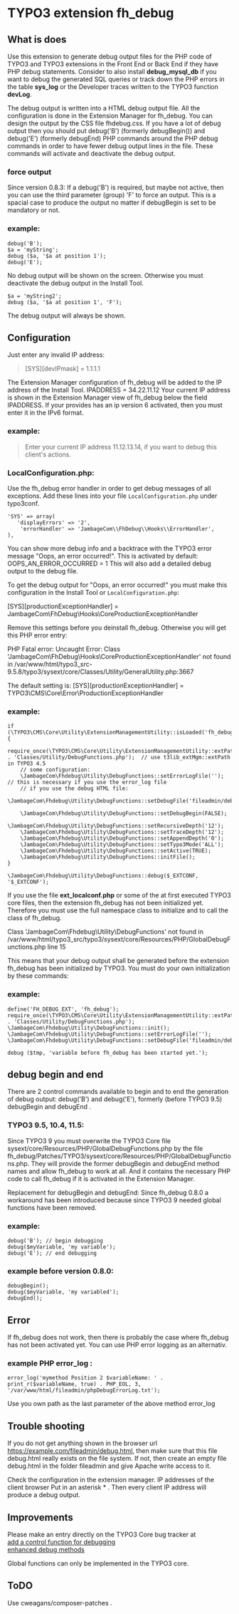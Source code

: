 # TYPO3 extension fh_debug

## What is does

Use this extension to generate debug output files for the PHP code of TYPO3 and TYPO3 extensions in the Front End or Back End if they have PHP debug statements.
Consider to also install **debug_mysql_db** if you want to debug the generated SQL queries or track down the PHP errors in the table **sys_log** or the Developer traces written to the TYPO3 function **devLog**.

The debug output is written into a HTML debug output file. All the configuration is done in the Extension Manager for fh_debug. You can design the output by the CSS file fhdebug.css.
If you have a lot of debug output then you should put debug('B') (formerly debugBegin()) and debug('E') (formerly debugEnd) PHP commands around the PHP debug commands in order to have fewer debug output lines in the file. These commands will activate and deactivate the debug output.

### force output

Since version 0.8.3:
If a debug('B') is required, but maybe not active, then you can use the third parameter (group) 'F' to force an output. This is a spacial case to produce the output no matter if debugBegin is set to be mandatory or not.

### example:

```
debug('B');
$a = 'myString';
debug ($a, '$a at position 1');
debug('E');
```

No debug output will be shown on the screen. Otherwise you must deactivate the debug output in the Install Tool. 

```
$a = 'myString2';
debug ($a, '$a at position 1', 'F');
```

The debug output will always be shown.


## Configuration
Just enter any invalid IP address:

> [SYS][devIPmask] = 1.1.1.1

The Extension Manager configuration of fh_debug will be added to the IP address of the Install Tool.
IPADDRESS = 34.22.11.12
Your current IP address is shown in the Extension Manager view of fh_debug below the field IPADDRESS. If your provides has an ip version 6 activated, then you must enter it in the IPv6 format.

### example:

> Enter your current IP address 11.12.13.14, if you want to debug this client's actions.


### LocalConfiguration.php:

Use the fh_debug error handler in order to get debug messages of all exceptions.
Add these lines into your file `LocalConfiguration.php` under typo3conf.

```
'SYS' => array(
   'displayErrors' => '2',
    'errorHandler' => 'JambageCom\\FhDebug\\Hooks\\ErrorHandler',
),
```

You can show more debug info and a backtrace with the TYPO3 error message "Oops, an error occurred!". This is activated by default:
OOPS_AN_ERROR_OCCURRED = 1
This will also add a detailed debug output to the debug file.


To get the debug output for "Oops, an error occurred!" you must make this configuration in the Install Tool or `LocalConfiguration.php`:

[SYS][productionExceptionHandler] = JambageCom\FhDebug\Hooks\CoreProductionExceptionHandler

Remove this settings before you deinstall fh_debug. Otherwise you will get this PHP error entry:

PHP Fatal error:  Uncaught Error: Class 'JambageCom\FhDebug\Hooks\CoreProductionExceptionHandler' not found in /var/www/html/typo3_src-9.5.8/typo3/sysext/core/Classes/Utility/GeneralUtility.php:3667

The default setting is:
[SYS][productionExceptionHandler] = TYPO3\CMS\Core\Error\ProductionExceptionHandler

### example:
```
if (\TYPO3\CMS\Core\Utility\ExtensionManagementUtility::isLoaded('fh_debug')) {
    require_once(\TYPO3\CMS\Core\Utility\ExtensionManagementUtility::extPath('fh_debug') . 'Classes/Utility/DebugFunctions.php');  // use t3lib_extMgm::extPath in TYPO3 4.5
    // some configuration:
    \JambageCom\Fhdebug\Utility\DebugFunctions::setErrorLogFile(''); // this is necessary if you use the error_log file
    // if you use the debug HTML file:
    \JambageCom\Fhdebug\Utility\DebugFunctions::setDebugFile('fileadmin/debug.html');
    
    \JambageCom\Fhdebug\Utility\DebugFunctions::setDebugBegin(FALSE);       
    \JambageCom\Fhdebug\Utility\DebugFunctions::setRecursiveDepth('12'); 
    \JambageCom\Fhdebug\Utility\DebugFunctions::setTraceDepth('12'); 
    \JambageCom\Fhdebug\Utility\DebugFunctions::setAppendDepth('0'); 
    \JambageCom\Fhdebug\Utility\DebugFunctions::setTypo3Mode('ALL'); 
    \JambageCom\Fhdebug\Utility\DebugFunctions::setActive(TRUE); 
    \JambageCom\Fhdebug\Utility\DebugFunctions::initFile();
}

\JambageCom\Fhdebug\Utility\DebugFunctions::debug($_EXTCONF, '$_EXTCONF');
```

If you use the file **ext_localconf.php** or some of the at first executed TYPO3 core files, then the extension fh_debug has not been initialized yet. Therefore you must use the full namespace class to initialize and to call the class of fh_debug.



Class 'JambageCom\Fhdebug\Utility\DebugFunctions' not found
in /var/www/html/typo3_src/typo3/sysext/core/Resources/PHP/GlobalDebugFunctions.php line 15

This means that your debug output shall be generated before the extension fh_debug has been initialized by TYPO3.
You must do your own initialization by these commands:


### example:
```
define('FH_DEBUG_EXT', 'fh_debug');
require_once(\TYPO3\CMS\Core\Utility\ExtensionManagementUtility::extPath('fh_debug') . 'Classes/Utility/DebugFunctions.php');
\JambageCom\Fhdebug\Utility\DebugFunctions::init();
\JambageCom\Fhdebug\Utility\DebugFunctions::setErrorLogFile('');
\JambageCom\Fhdebug\Utility\DebugFunctions::setDebugFile('fileadmin/debug.html');

debug ($tmp, 'variable before fh_debug has been started yet.');
```



## debug begin and end

There are 2 control commands available to begin and to end the generation of debug output:
debug('B') and debug('E'), formerly (before TYPO3 9.5) debugBegin and debugEnd .


### TYPO3 9.5, 10.4, 11.5:
Since TYPO3 9 you must overwrite the TYPO3 Core file sysext/core/Resources/PHP/GlobalDebugFunctions.php by the file fh_debug/Patches/TYPO3/sysext/core/Resources/PHP/GlobalDebugFunctions.php. They will provide the former debugBegin and debugEnd method names and allow fh_debug to work at all. And it contains the necessary PHP code to call fh_debug if it is activated in the Extension Manager.

Replacement for debugBegin and debugEnd:
Since fh_debug 0.8.0 a workaround has been introduced because since TYPO3 9 needed global functions have been removed.

### example:
```
debug('B'); // begin debugging
debug($myVariable, 'my variable');
debug('E'); // end debugging
```

### example before version 0.8.0:
```
debugBegin();
debug($myVariable, 'my variabled');
debugEnd();
```

## Error

If fh_debug does not work, then there is probably the case where fh_debug has not been activated yet.
You can use PHP error logging as an alternativ.


### example PHP error_log :
```
error_log('mymethod Position 2 $variableName: ' .  print_r($variableName, true) . PHP_EOL, 3, '/var/www/html/fileadmin/phpDebugErrorLog.txt');
```

Use you own path as the last parameter of the above method error_log

## Trouble shooting

If you do not get anything shown in the browser url https://example.com/fileadmin/debug.html, then make sure that this file debug.html really exists on the file system. If not, then create an empty file debug.html in the folder fileadmin and give Apache write access to it.

Check the configuration in the extension manager.
 IP addresses of the client browser 
Put in an asterisk * . Then every client IP address will produce a debug output.

## Improvements

Please make an entry directly on the TYPO3 Core bug tracker at <br>
[add a control function for debugging](https://forge.typo3.org/issues/23899) <br>
[enhanced debug methods](https://forge.typo3.org/issues/86220)

Global functions can only be implemented in the TYPO3 core.

## ToDO

Use cweagans/composer-patches .



